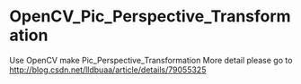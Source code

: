 # OpenCV_Pic_Perspective_Transformation
Use OpenCV make Pic_Perspective_Transformation
More detail please go to 
http://blog.csdn.net/lldbuaa/article/details/79055325
